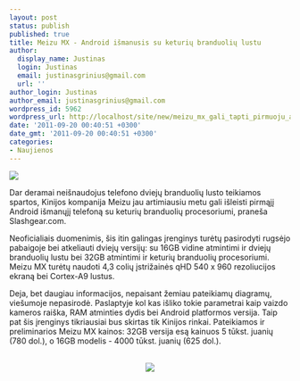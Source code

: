 ```yaml
---
layout: post
status: publish
published: true
title: Meizu MX - Android išmanusis su keturių branduolių lustu
author:
  display_name: Justinas
  login: Justinas
  email: justinasgrinius@gmail.com
  url: ''
author_login: Justinas
author_email: justinasgrinius@gmail.com
wordpress_id: 5962
wordpress_url: http://localhost/site/new/meizu_mx_gali_tapti_pirmuoju_android_telefonu_su_4_branduoliu_lustu/
date: '2011-09-20 00:40:51 +0300'
date_gmt: '2011-09-20 00:40:51 +0300'
categories:
- Naujienos
---
```

<div class="imgright"><img src="http://technews.lt/upload/c967c399cb643ff2d155-LL.jpg"  /></div>
<p>Dar deramai neišnaudojus telefono dviejų branduolių lusto teikiamos spartos, Kinijos kompanija Meizu jau artimiausiu metu gali išleisti pirmąjį Android išmanųjį telefoną su keturių branduolių procesoriumi, praneša Slashgear.com.</p>
<p>Neoficialiais duomenimis, šis itin galingas įrenginys turėtų pasirodyti rugsėjo pabaigoje bei atkeliauti dviejų versijų: su 16GB vidine atmintimi ir dviejų branduolių lustu bei 32GB atmintimi ir keturių branduolių procesoriumi. Meizu MX turėtų naudoti 4,3 colių įstrižainės qHD 540 x 960 rezoliucijos ekraną bei Cortex-A9 lustus.</p>
<p>Deja, bet daugiau informacijos, nepaisant žemiau pateikiamų diagramų, viešumoje nepasirodė. Paslaptyje kol kas išliko tokie parametrai kaip vaizdo kameros raiška, RAM atminties dydis bei Android platformos versija. Taip pat šis įrenginys tikriausiai bus skirtas tik Kinijos rinkai. Pateikiamos ir preliminarios Meizu MX kainos: 32GB versija esą kainuos 5 tūkst. juanių (780 dol.), o 16GB modelis - 4000 tūkst. juanių (625 dol.).</p>
<p><center><br /><img src="http://technews.lt/upload/meizu-mx-drawing-08102011-540x451.jpg" /><br /></center></p>
